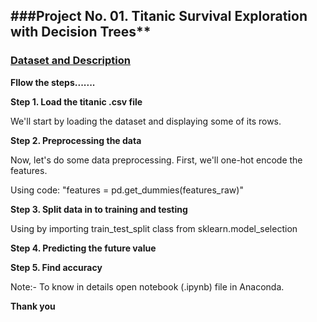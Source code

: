 ###Project No. 01. Titanic Survival Exploration with Decision Trees**
--------------------------------------------------------------------------------

### [Dataset and Description](https://www.kaggle.com/pavlofesenko/extending-titanic-dataset-using-wikipedia/data)

**Fllow the steps.......**

**Step 1. Load the titanic .csv file**

We'll start by loading the dataset and displaying some of its rows.

**Step 2. Preprocessing the data**

Now, let's do some data preprocessing. First, we'll one-hot encode the features.

Using code: "features = pd.get_dummies(features_raw)"


**Step 3. Split data in to training and testing**

Using by importing train_test_split class from sklearn.model_selection


**Step 4. Predicting the future value**



**Step 5. Find accuracy**

Note:- To know in details open notebook (.ipynb) file in Anaconda.

**Thank you**
